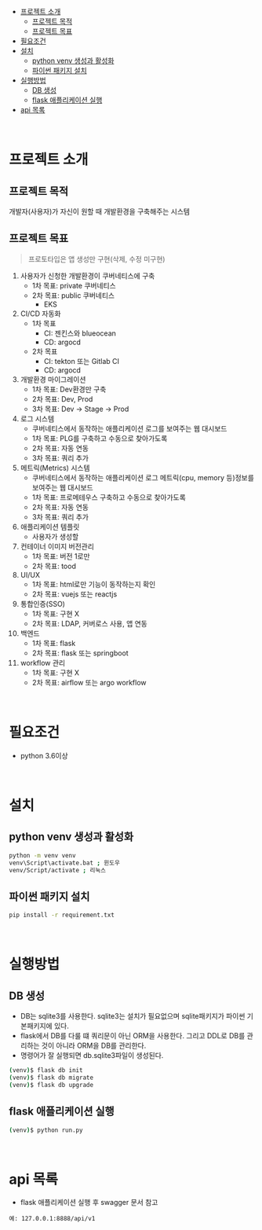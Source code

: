 
- [프로젝트 소개](#프로젝트-소개)
  - [프로젝트 목적](#프로젝트-목적)
  - [프로젝트 목표](#프로젝트-목표)
- [필요조건](#필요조건)
- [설치](#설치)
  - [python venv 생성과 활성화](#python-venv-생성과-활성화)
  - [파이썬 패키지 설치](#파이썬-패키지-설치)
- [실행방법](#실행방법)
  - [DB 생성](#db-생성)
  - [flask 애플리케이션 실행](#flask-애플리케이션-실행)
- [api 목록](#api-목록)

<br>

# 프로젝트 소개
## 프로젝트 목적
개발자(사용자)가 자신이 원할 때 개발환경을 구축해주는 시스템

## 프로젝트 목표
> 프로토타입은 앱 생성만 구현(삭제, 수정 미구현)

1. 사용자가 신청한 개발환경이 쿠버네티스에 구축
   * 1차 목표: private 쿠버네티스
   * 2차 목표: public 쿠버네티스
     * EKS
2. CI/CD 자동화
   * 1차 목표
     * CI: 젠킨스와 blueocean
     * CD: argocd
   * 2차 목표
     * CI: tekton 또는 Gitlab CI
     * CD: argocd
3. 개발환경 마이그레이션
   * 1차 목표: Dev환경만 구축
   * 2차 목표: Dev, Prod
   * 3차 목표: Dev -> Stage -> Prod
4. 로그 시스템
   * 쿠버네티스에서 동작하는 애플리케이션 로그를 보여주는 웹 대시보드
   * 1차 목표: PLG를 구축하고 수동으로 찾아가도록
   * 2차 목표: 자동 연동
   * 3차 목표: 쿼리 추가
5. 메트릭(Metrics) 시스템
   * 쿠버네티스에서 동작하는 애플리케이션 로그 메트릭(cpu, memory 등)정보를 보여주는 웹 대시보드
   * 1차 목표: 프로메테우스 구축하고 수동으로 찾아가도록
   * 2차 목표: 자동 연동
   * 3차 목표: 쿼리 추가
6. 애플리케이션 템플릿
   * 사용자가 생성할
7. 컨테이너 이미지 버전관리
   * 1차 목표: 버전 1로만 
   * 2차 목표: tood
8. UI/UX
   * 1차 목표: html로만 기능이 동작하는지 확인
   * 2차 목표: vuejs 또는 reactjs
9. 통합인증(SSO)
   * 1차 목표: 구현 X
   * 2차 목표: LDAP, 커버로스 사용, 앱 연동
10. 백엔드
    * 1차 목표: flask
    * 2차 목표: flask 또는 springboot
11. workflow 관리
    * 1차 목표: 구현 X
    * 2차 목표: airflow 또는 argo workflow

<br>

# 필요조건
* python 3.6이상

<br>

# 설치
## python venv 생성과 활성화
```sh
python -m venv venv
venv\Script\activate.bat ; 윈도우
venv/Script/activate ; 리눅스
```

## 파이썬 패키지 설치
```sh
pip install -r requirement.txt
```

<br>

# 실행방법
## DB 생성
* DB는 sqlite3를 사용한다. sqlite3는 설치가 필요없으며 sqlite패키지가 파이썬 기본패키지에 있다. <br>
* flask에서 DB를 다룰 떄 쿼리문이 아닌 ORM을 사용한다. 그리고 DDL로 DB를 관리하는 것이 아니라 ORM을 DB를 관리한다. <br>
* 명령어가 잘 실행되면 db.sqlite3파일이 생성된다.
```sh
(venv)$ flask db init
(venv)$ flask db migrate
(venv)$ flask db upgrade
```

## flask 애플리케이션 실행
```sh
(venv)$ python run.py
```

<br>

# api 목록
* flask 애플리케이션 실행 후 swagger 문서 참고
```
예: 127.0.0.1:8888/api/v1
```

<br>
